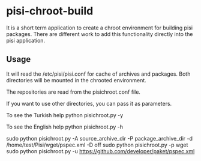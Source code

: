 # pisi-chroot-build

It is a short term application to create a chroot environment for building pisi packages. There are different work to add this functionality directly into the pisi application. 

## Usage

It will read the /etc/pisi/pisi.conf for cache of archives and packages.
Both directories will be mounted in the chrooted environment.

The repositories are read from the pisichroot.conf file. 

If you want to use other directories, you can pass it as parameters.

To see the Turkish help  python pisichroot.py -y

To see the English help  python pisichroot.py -h


sudo python pisichroot.py -A source_archive_dir   -P package_archive_dir  -d /home/test/Pisi/wget/pspec.xml -D off
sudo python pisichroot.py -p wget
sudo python pisichroot.py  -u https://github.com/developer/paket/pspec.xml


